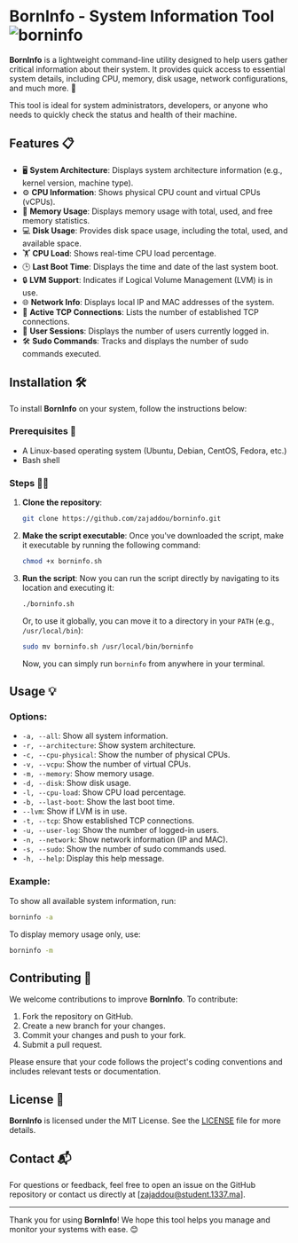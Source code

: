
# BornInfo - System Information Tool ![borninfo](https://img.shields.io/badge/BornInfo-Tool-blue)

**BornInfo** is a lightweight command-line utility designed to help users gather critical information about their system. It provides quick access to essential system details, including CPU, memory, disk usage, network configurations, and much more. 🚀

This tool is ideal for system administrators, developers, or anyone who needs to quickly check the status and health of their machine.

## Features 📋

- 🖥 **System Architecture**: Displays system architecture information (e.g., kernel version, machine type).
- ⚙️ **CPU Information**: Shows physical CPU count and virtual CPUs (vCPUs).
- 💾 **Memory Usage**: Displays memory usage with total, used, and free memory statistics.
- 💻 **Disk Usage**: Provides disk space usage, including the total, used, and available space.
- 🏋️ **CPU Load**: Shows real-time CPU load percentage.
- 🕒 **Last Boot Time**: Displays the time and date of the last system boot.
- 🔒 **LVM Support**: Indicates if Logical Volume Management (LVM) is in use.
- 🌐 **Network Info**: Displays local IP and MAC addresses of the system.
- 🔌 **Active TCP Connections**: Lists the number of established TCP connections.
- 👤 **User Sessions**: Displays the number of users currently logged in.
- 🛠 **Sudo Commands**: Tracks and displays the number of sudo commands executed.

## Installation 🛠️

To install **BornInfo** on your system, follow the instructions below:

### Prerequisites 📝

- A Linux-based operating system (Ubuntu, Debian, CentOS, Fedora, etc.)
- Bash shell

### Steps 🚶‍♂️

1. **Clone the repository**:
   ```bash
   git clone https://github.com/zajaddou/borninfo.git
   ```

2. **Make the script executable**:
   Once you've downloaded the script, make it executable by running the following command:

   ```bash
   chmod +x borninfo.sh
   ```

3. **Run the script**:
   Now you can run the script directly by navigating to its location and executing it:

   ```bash
   ./borninfo.sh
   ```

   Or, to use it globally, you can move it to a directory in your `PATH` (e.g., `/usr/local/bin`):

   ```bash
   sudo mv borninfo.sh /usr/local/bin/borninfo
   ```

   Now, you can simply run `borninfo` from anywhere in your terminal.

## Usage 💡

### Options:

- `-a, --all`: Show all system information.
- `-r, --architecture`: Show system architecture.
- `-c, --cpu-physical`: Show the number of physical CPUs.
- `-v, --vcpu`: Show the number of virtual CPUs.
- `-m, --memory`: Show memory usage.
- `-d, --disk`: Show disk usage.
- `-l, --cpu-load`: Show CPU load percentage.
- `-b, --last-boot`: Show the last boot time.
- `--lvm`: Show if LVM is in use.
- `-t, --tcp`: Show established TCP connections.
- `-u, --user-log`: Show the number of logged-in users.
- `-n, --network`: Show network information (IP and MAC).
- `-s, --sudo`: Show the number of sudo commands used.
- `-h, --help`: Display this help message.

### Example:

To show all available system information, run:

```bash
borninfo -a
```

To display memory usage only, use:

```bash
borninfo -m
```

## Contributing 🤝

We welcome contributions to improve **BornInfo**. To contribute:

1. Fork the repository on GitHub.
2. Create a new branch for your changes.
3. Commit your changes and push to your fork.
4. Submit a pull request.

Please ensure that your code follows the project's coding conventions and includes relevant tests or documentation.

## License 📝

**BornInfo** is licensed under the MIT License. See the [LICENSE](LICENSE) file for more details.

## Contact 📬

For questions or feedback, feel free to open an issue on the GitHub repository or contact us directly at [zajaddou@student.1337.ma].

---

Thank you for using **BornInfo**! We hope this tool helps you manage and monitor your systems with ease. 😊
